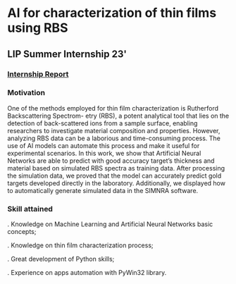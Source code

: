 # AI for characterization of thin films using RBS

## LIP Summer Internship 23'

### [Internship Report](https://www.lip.pt/files/training/papers/2023/pdf/2023-PAPER-153-6.pdf)

### Motivation
One of the methods employed for thin film characterization is Rutherford Backscattering Spectrom-
etry (RBS), a potent analytical tool that lies on the detection of back-scattered ions from a sample surface,
enabling researchers to investigate material composition and properties. However, analyzing RBS data can be
a laborious and time-consuming process. The use of AI models can automate this process and make it useful
for experimental scenarios. In this work, we show that Artificial Neural Networks are able to predict with good
accuracy target’s thickness and material based on simulated RBS spectra as training data. After processing
the simulation data, we proved that the model can accurately predict gold targets developed directly in the
laboratory. Additionally, we displayed how to automatically generate simulated data in the SIMNRA software.

### Skill attained

. Knowledge on Machine Learning and Artificial Neural Networks basic concepts;

. Knowledge on thin film characterization process;

. Great development of Python skills;

. Experience on apps automation with PyWin32 library.
